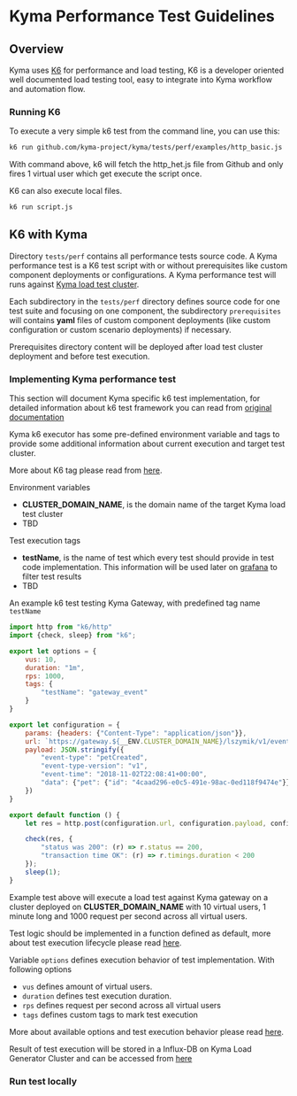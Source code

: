 # Kyma Performance Test Guidelines

## Overview
Kyma uses [K6](https://docs.k6.io/docs) for performance and load testing, K6 is a developer oriented well documented load testing tool, easy to 
integrate into Kyma workflow and automation flow.

### Running K6
To execute a very simple k6 test from the command line, you can use this:
```bash
k6 run github.com/kyma-project/kyma/tests/perf/examples/http_basic.js
```

With command above, k6 will fetch the http_het.js file from Github and only fires 1 virtual user which get execute 
the script once.

K6 can also execute local files.
```bash
k6 run script.js
```

## K6 with Kyma

Directory ```tests/perf``` contains all performance tests source code.
A Kyma performance test is a K6 test script with or without prerequisites like custom component deployments or configurations.
A Kyma performance test will runs against [Kyma load test cluster](https://github.com/kyma-project/test-infra).

Each subdirectory in the ```tests/perf``` directory defines source code for one test suite and focusing on one component, 
the subdirectory ```prerequisites``` will contains **yaml** files of custom component deployments 
(like custom configuration or custom scenario deployments) if necessary.

Prerequisites directory content will be deployed after load test cluster deployment and before test execution.

### Implementing Kyma performance test

This section will document Kyma specific k6 test implementation, for detailed information about k6 test framework you can 
read from [original documentation](https://docs.k6.io/docs)

Kyma k6 executor has some pre-defined environment variable and tags to provide some additional information about 
current execution and target test cluster.

More about K6 tag please read from [here](https://docs.k6.io/docs/tags-and-groups).

Environment variables
- **CLUSTER_DOMAIN_NAME**, is the domain name of the target Kyma load test cluster
- TBD

Test execution tags 
- **testName**, is the name of test which every test should provide in test code implementation. 
This information will be used later on [grafana](https://grafana.perf.kyma-project.io/d/ReuNR5Aik/kyma-performance-test-results?orgId=1) to filter test results
- TBD

An example k6 test testing Kyma Gateway, with predefined tag name ```testName```

```javascript
import http from "k6/http"
import {check, sleep} from "k6";

export let options = {
    vus: 10,
    duration: "1m",
    rps: 1000,
    tags: {
        "testName": "gateway_event"
    }
}

export let configuration = {
    params: {headers: {"Content-Type": "application/json"}},
    url: `https://gateway.${__ENV.CLUSTER_DOMAIN_NAME}/lszymik/v1/events`,
    payload: JSON.stringify({
        "event-type": "petCreated",
        "event-type-version": "v1",
        "event-time": "2018-11-02T22:08:41+00:00",
        "data": {"pet": {"id": "4caad296-e0c5-491e-98ac-0ed118f9474e"}}
    })
}

export default function () {
    let res = http.post(configuration.url, configuration.payload, configuration.params);

    check(res, {
        "status was 200": (r) => r.status == 200,
        "transaction time OK": (r) => r.timings.duration < 200
    });
    sleep(1);
}
```

Example test above will execute a load test against Kyma gateway on a cluster deployed on **CLUSTER_DOMAIN_NAME** 
with 10 virtual users, 1 minute long and 1000 request per second across all virtual users.

Test logic should be implemented in a function defined as default, more about test execution lifecycle please read [here](https://docs.k6.io/docs/test-life-cycle).

Variable ```options``` defines execution behavior of test implementation. With following options

- ```vus``` defines amount of virtual users.
- ```duration``` defines test execution duration.
- ```rps``` defines request per second across all virtual users
- ```tags``` defines custom tags to mark test execution

More about available options and test execution behavior please read [here](https://docs.k6.io/docs/options).

Result of test execution will be stored in a Influx-DB on Kyma Load Generator Cluster and can be accessed from [here](https://grafana.perf.kyma-project.io/d/ReuNR5Aik/kyma-performance-test-results?orgId=1)
### Run test locally